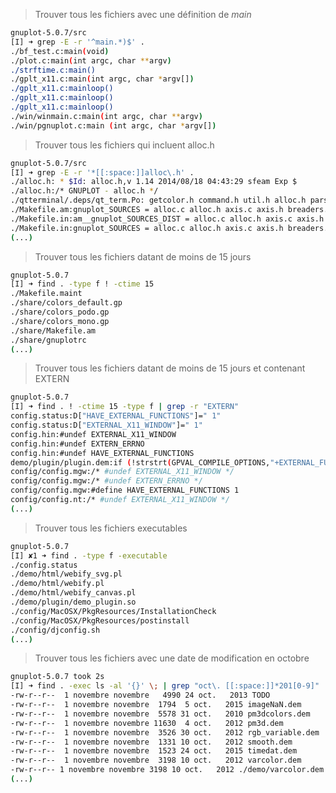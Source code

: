 > Trouver tous les fichiers avec une définition de _main_
``` bash
gnuplot-5.0.7/src 
[I] ➜ grep -E -r '^main.*)$' .
./bf_test.c:main(void)
./plot.c:main(int argc, char **argv)
./strftime.c:main()
./gplt_x11.c:main(int argc, char *argv[])
./gplt_x11.c:mainloop()
./gplt_x11.c:mainloop()
./gplt_x11.c:mainloop()
./win/winmain.c:main(int argc, char **argv)
./win/pgnuplot.c:main (int argc, char *argv[])
```

> Trouver tous les fichiers qui incluent alloc.h

```bash 
gnuplot-5.0.7/src 
[I] ➜ grep -E -r '*[[:space:]]alloc\.h' . 
./alloc.h: * $Id: alloc.h,v 1.14 2014/08/18 04:43:29 sfeam Exp $
./alloc.h:/* GNUPLOT - alloc.h */
./qtterminal/.deps/qt_term.Po: getcolor.h command.h util.h alloc.h parse.h axis.h gadgets.h term_api.h \
./Makefile.am:gnuplot_SOURCES = alloc.c alloc.h axis.c axis.h breaders.c breaders.h bitmap.h \
./Makefile.in:am__gnuplot_SOURCES_DIST = alloc.c alloc.h axis.c axis.h breaders.c \
./Makefile.in:gnuplot_SOURCES = alloc.c alloc.h axis.c axis.h breaders.c breaders.h 
(...)
```

> Trouver tous les fichiers datant de moins de 15 jours
```bash
gnuplot-5.0.7 
[I] ➜ find . -type f ! -ctime 15
./Makefile.maint
./share/colors_default.gp
./share/colors_podo.gp
./share/colors_mono.gp
./share/Makefile.am
./share/gnuplotrc
(...)
```
> Trouver tous les fichiers datant de moins de 15 jours et contenant EXTERN
> 
```bash
gnuplot-5.0.7 
[I] ➜ find . ! -ctime 15 -type f | grep -r "EXTERN"
config.status:D["HAVE_EXTERNAL_FUNCTIONS"]=" 1"
config.status:D["EXTERNAL_X11_WINDOW"]=" 1"
config.hin:#undef EXTERNAL_X11_WINDOW
config.hin:#undef EXTERN_ERRNO
config.hin:#undef HAVE_EXTERNAL_FUNCTIONS
demo/plugin/plugin.dem:if (!strstrt(GPVAL_COMPILE_OPTIONS,"+EXTERNAL_FUNCTIONS")) {
config/config.mgw:/* #undef EXTERNAL_X11_WINDOW */
config/config.mgw:/* #undef EXTERN_ERRNO */
config/config.mgw:#define HAVE_EXTERNAL_FUNCTIONS 1
config/config.nt:/* #undef EXTERNAL_X11_WINDOW */
(...)
```

> Trouver tous les fichiers executables

```bash
gnuplot-5.0.7 
[I] ✘1 ➜ find . -type f -executable 
./config.status
./demo/html/webify_svg.pl
./demo/html/webify.pl
./demo/html/webify_canvas.pl
./demo/plugin/demo_plugin.so
./config/MacOSX/PkgResources/InstallationCheck
./config/MacOSX/PkgResources/postinstall
./config/djconfig.sh
(...)
```
> Trouver tous les fichiers avec une date de modification en octobre
```bash
gnuplot-5.0.7 took 2s 
[I] ➜ find . -exec ls -al '{}' \; | grep "oct\. [[:space:]]*201[0-9]"
-rw-r--r--  1 novembre novembre   4990 24 oct.   2013 TODO
-rw-r--r--  1 novembre novembre  1794  5 oct.   2015 imageNaN.dem
-rw-r--r--  1 novembre novembre  5578 31 oct.   2010 pm3dcolors.dem
-rw-r--r--  1 novembre novembre 11630  4 oct.   2012 pm3d.dem
-rw-r--r--  1 novembre novembre  3526 30 oct.   2012 rgb_variable.dem
-rw-r--r--  1 novembre novembre  1331 10 oct.   2012 smooth.dem
-rw-r--r--  1 novembre novembre  1523 24 oct.   2015 timedat.dem
-rw-r--r--  1 novembre novembre  3198 10 oct.   2012 varcolor.dem
-rw-r--r-- 1 novembre novembre 3198 10 oct.   2012 ./demo/varcolor.dem
(...)
```
<!--stackedit_data:
eyJoaXN0b3J5IjpbMjk1MzA3MjgsMTYwOTk3NDQ5Myw2NzMzMz
Y1ODYsMTkxOTI3Njg2LDQ0MzAxODc0NywtNzI2Njg4OTE5LDc2
MTI0NzY3Nl19
-->